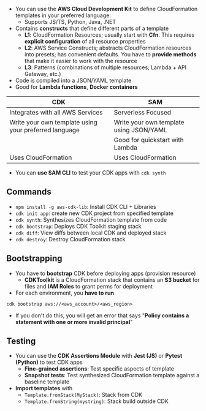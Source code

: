 - You can use the **AWS Cloud Development Kit** to define CloudFormation templates in your preferred language:
	- Supports JS/TS, Python, Java, .NET
- Contains **constructs** that define different parts of a template
	- **L1**: CloudFormation Resources; usually start with **Cfn**. This requires **explicit configuration** of all resource properties
	- **L2**: AWS Service Constructs; abstracts CloudFormation resources into presets; has convenient defaults. You have to **provide methods** that make it easier to work with the resource
	- **L3**: Patterns (combinations of multiple resources; Lambda + API Gateway, etc.)
- Code is compiled into a JSON/YAML template
- Good for **Lambda functions**, **Docker containers**


| CDK                                                   | SAM                                     |
| ----------------------------------------------------- | --------------------------------------- |
| Integrates with all AWS Services                      | Serverless Focused                      |
| Write your own template using your preferred language | Write your own template using JSON/YAML |
|                                                       | Good for quickstart with Lambda         |
| Uses CloudFormation                                   | Uses CloudFormation                     |

- You can **use SAM CLI** to test your CDK apps with `cdk synth`

## Commands

- `npm install -g aws-cdk-lib`: Install CDK CLI + Libraries
- `cdk init app`: create new CDK project from specified template
- `cdk synth`: Synthesizes CloudFormation template from code
- `cdk bootstrap`: Deploys CDK Toolkit staging stack
- `cdk diff`: View diffs between local CDK and deployed stack
- `cdk destroy`: Destroy CloudFormation stack

## Bootstrapping

- You have to **bootstrap** CDK before deploying apps (provision resource)
	- **CDKToolkit** is a CloudFormation stack that contains an **S3 bucket** for files and **IAM Roles** to grant perms for deployment
- For each environment, you **have to run**

```
cdk bootstrap aws://<aws_account>/<aws_region>
```

- If you don't do this, you will get an error that says "**Policy contains a statement with one or more invalid principal**"

## Testing

- You can use the **CDK Assertions Module** with **Jest (JS)** or **Pytest (Python)** to test CDK apps
	- **Fine-grained assertions**: Test specific aspects of template
	- **Snapshot tests**: Test synthesized CloudFormation template against a baseline template
- **Import templates** with 
	- `Template.fromStack(MyStack)`: Stack from CDK
	- `Template.fromString(mystring)`: Stack build outside CDK